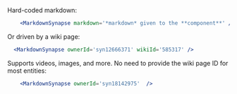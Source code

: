 Hard-coded markdown:
```jsx
    <MarkdownSynapse markdown='*markdown* given to the **component**' /> 
```
Or driven by a wiki page:
```jsx
  <MarkdownSynapse ownerId='syn12666371' wikiId='585317' />
```
Supports videos, images, and more.  No need to provide the wiki page ID for most entities:
```jsx
    <MarkdownSynapse ownerId='syn18142975'  />
```
